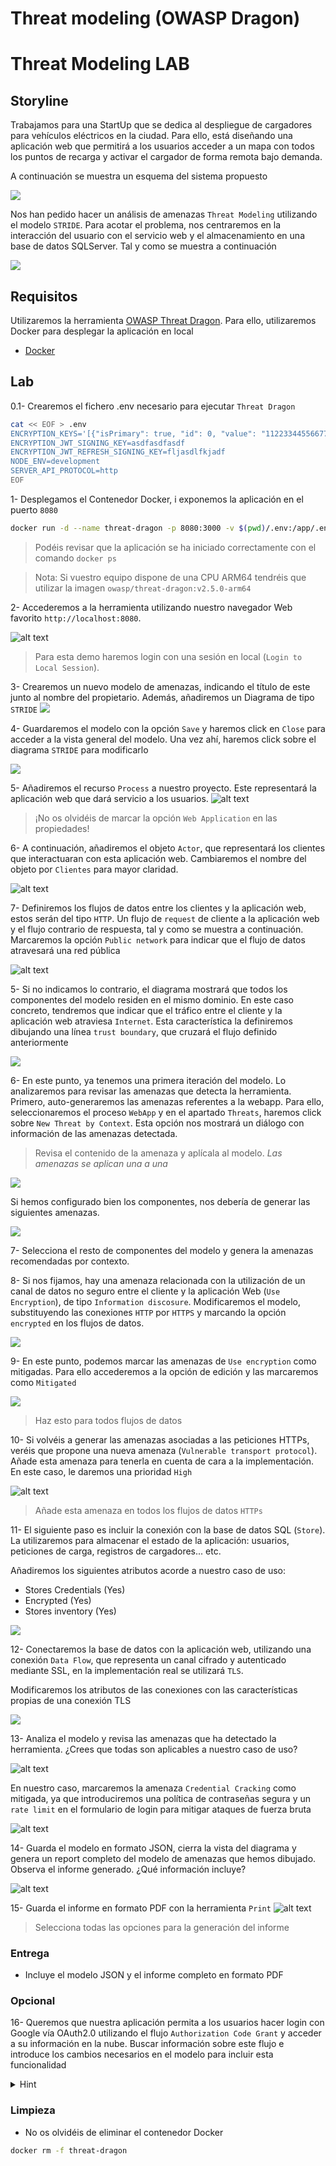 # Threat modeling (OWASP Dragon)

# Threat Modeling LAB

## Storyline

Trabajamos para una StartUp que se dedica al despliegue de cargadores para vehículos eléctricos en la ciudad. Para ello, está diseñando una aplicación web que permitirá a los usuarios acceder a un mapa con todos los puntos de recarga y activar el cargador de forma remota bajo demanda. 

A continuación se muestra un esquema del sistema propuesto

![](./figures/base_schema.png)

Nos han pedido hacer un análisis de amenazas `Threat Modeling` utilizando el modelo `STRIDE`. Para acotar el problema, nos centraremos en la interacción del usuario con el servicio web y el almacenamiento en una base de datos SQLServer. Tal y como se muestra a continuación

![](./figures/focus_schema.png)

## Requisitos

Utilizaremos la herramienta [OWASP Threat Dragon](https://github.com/OWASP/threat-dragon). Para ello, utilizaremos Docker para desplegar la aplicación en local
- [Docker](https://docs.docker.com/)

## Lab

0.1- Crearemos el fichero .env necesario para ejecutar `Threat Dragon`

```bash
cat << EOF > .env
ENCRYPTION_KEYS='[{"isPrimary": true, "id": 0, "value": "11223344556677889900aabbccddeeff"}]'
ENCRYPTION_JWT_SIGNING_KEY=asdfasdfasdf
ENCRYPTION_JWT_REFRESH_SIGNING_KEY=fljasdlfkjadf
NODE_ENV=development
SERVER_API_PROTOCOL=http
EOF
```

1- Desplegamos el Contenedor Docker, i exponemos la aplicación en el puerto `8080`

```bash
docker run -d --name threat-dragon -p 8080:3000 -v $(pwd)/.env:/app/.env owasp/threat-dragon:v2.5.0
```
> Podéis revisar que la aplicación se ha iniciado correctamente con el comando `docker ps`

> Nota: Si vuestro equipo dispone de una CPU ARM64 tendréis que utilizar la imagen `owasp/threat-dragon:v2.5.0-arm64`

2- Accederemos a la herramienta utilizando nuestro navegador Web favorito `http://localhost:8080`.

![alt text](./figures/front_page_dragon.png)


> Para esta demo haremos login con una sesión en local (`Login to Local Session`).

3- Crearemos un nuevo modelo de amenazas, indicando el título de este junto al nombre del propietario. Además, añadiremos un Diagrama de tipo `STRIDE`
![](./figures/create_project.png)

4- Guardaremos el modelo con la opción `Save` y haremos click en `Close` para acceder a la vista general del modelo. Una vez ahí, haremos click sobre el diagrama `STRIDE` para modificarlo

![](./figures/mod_stride_diagram.png)

5- Añadiremos el recurso `Process` a nuestro proyecto. Este representará la aplicación web que dará servicio a los usuarios.
![alt text](./figures/web_application.png)

> ¡No os olvidéis de marcar la opción `Web Application` en las propiedades!

6- A continuación, añadiremos el objeto `Actor`, que representará los clientes que interactuaran con esta aplicación web. Cambiaremos el nombre del objeto por `Clientes` para mayor claridad.

![alt text](./figures/clientes.png)

7- Definiremos los flujos de datos entre los clientes y la aplicación web, estos serán del tipo `HTTP`. Un flujo de `request` de cliente a la aplicación web y el flujo contrario de respuesta, tal y como se muestra a continuación. Marcaremos la opción `Public network` para indicar que el flujo de datos atravesará una red pública

![alt text](./figures/flujo_inicial.png)

5- Si no indicamos lo contrario, el diagrama mostrará que todos los componentes del modelo residen en el mismo dominio. En este caso concreto, tendremos que indicar que el tráfico entre el cliente y la aplicación web atraviesa `Internet`. Esta característica la definiremos dibujando una línea `trust boundary`, que cruzará el flujo definido anteriormente

![](./figures/trust_boundary.png)

6- En este punto, ya tenemos una primera iteración del modelo. Lo analizaremos para revisar las amenazas que detecta la herramienta. Primero, auto-generaremos las amenazas referentes a la webapp. Para ello, seleccionaremos el proceso `WebApp` y en el apartado `Threats`, haremos click sobre `New Threat by Context`. Esta opción nos mostrará un diálogo con información de las amenazas detectada.

> Revisa el contenido de la amenaza y aplícala al modelo. *Las amenazas se aplican una a una*

![](./figures/process_threats.png)

Si hemos configurado bien los componentes, nos debería de generar las siguientes amenazas.

![](./figures/process_threats_total.png)

7- Selecciona el resto de componentes del modelo y genera la amenazas recomendadas por contexto.


8- Si nos fijamos, hay una amenaza relacionada con la utilización de un canal de datos no seguro entre el cliente y la aplicación Web (`Use Encryption`), de tipo `Information discosure`. Modificaremos el modelo, substituyendo las conexiones `HTTP` por `HTTPS` y marcando la opción `encrypted` en los flujos de datos.

![](./figures/fix_http.png)

9- En este punto, podemos marcar las amenazas de `Use encryption` como mitigadas. Para ello accederemos a la opción de edición y las marcaremos como `Mitigated`

![](./figures/mitigate_https.png)

> Haz esto para todos flujos de datos

10- Si volvéis a generar las amenazas asociadas a las peticiones HTTPs, veréis que propone una nueva amenaza (`Vulnerable transport protocol`). Añade esta amenaza para tenerla en cuenta de cara a la implementación. En este caso, le daremos una prioridad `High`

![alt text](./figures/threat_vulnerable_transport.png)

> Añade esta amenaza en todos los flujos de datos `HTTPs`

11- El siguiente paso es incluir la conexión con la base de datos SQL (`Store`). La utilizaremos para almacenar el estado de la aplicación: usuarios, peticiones de carga, registros de cargadores... etc.

Añadiremos los siguientes atributos acorde a nuestro caso de uso:
- Stores Credentials (Yes)
- Encrypted (Yes)
- Stores inventory (Yes)

![](./figures/add_db.png)

12- Conectaremos la base de datos con la aplicación web, utilizando una conexión `Data Flow`, que representa un canal cifrado y autenticado mediante SSL, en la implementación real se utilizará `TLS`.

Modificaremos los atributos de las conexiones con las características propias de una conexión TLS

![](./figures/db_connection_app.png)


13- Analiza el modelo y revisa las amenazas que ha detectado la herramienta. ¿Crees que todas son aplicables a nuestro caso de uso?

![alt text](./figures/threats_store.png)

En nuestro caso, marcaremos la amenaza `Credential Cracking` como mitigada, ya que introduciremos una política de contraseñas segura y un `rate limit` en el formulario de login para mitigar ataques de fuerza bruta

![alt text](./figures/mitigated_threat.png)


14- Guarda el modelo en formato JSON, cierra la vista del diagrama y genera un report completo del modelo de amenazas que hemos dibujado. Observa el informe generado. ¿Qué información incluye?

![alt text](./figures/generate_report.png)

15- Guarda el informe en formato PDF con la herramienta `Print`
![alt text](./figures/print_report.png)

> Selecciona todas las opciones para la generación del informe

### Entrega

- Incluye el modelo JSON y el informe completo en formato PDF

### Opcional

16- Queremos que nuestra aplicación permita a los usuarios hacer login con Google vía OAuth2.0 utilizando el flujo `Authorization Code Grant` y acceder a su información en la nube. Buscar información sobre este flujo e introduce los cambios necesarios en el modelo para incluir esta funcionalidad

<details>
<summary>Hint</summary>

A continuación se muestra una propuesta. Por una parte el cliente deberá acceder al proveedor para autorizar la aplicación, y por otra, la aplicación web tendrá que acceder al servicio para pedir el token y acceder a la información del usuario.

![alt text](./figures/optional_proposal.png)

Encontrarás una propuesta de solución en el fichero [SmartChargerAppProposal.json](./extra/SmartChargerAppProposal.json)

</details>

### Limpieza

- No os olvidéis de eliminar el contenedor Docker

```bash
docker rm -f threat-dragon
```